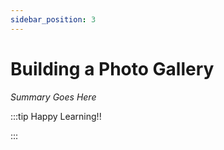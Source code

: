 ```yaml
---
sidebar_position: 3
---
```


# Building a Photo Gallery

_Summary Goes Here_

:::tip Happy Learning!!

<QuestButton text="Go To Quest" link="https://app.stackup.dev/quest_page/building-a-photo-gallery" />

:::

